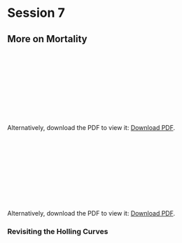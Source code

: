 # Session 7
## More on Mortality

<object data="https://2021-phyto-phys.readthedocs.io/en/latest/_static/session7/hansen1994.pdf" type="application/pdf" width="700px" height="700px">
    <embed src="https://2021-phyto-phys.readthedocs.io/en/latest/_static/session7/hansen1994.pdf">
        <p>Alternatively, download the PDF to view it: <a href="https://2021-phyto-phys.readthedocs.io/en/latest/_static/hansen1994.pdf">Download PDF</a>.</p>
    </embed>
</object>

<object data="https://2021-phyto-phys.readthedocs.io/en/latest/_static/Class8.pdf" type="application/pdf" width="700px" height="1400px">
    <embed src="https://2021-phyto-phys.readthedocs.io/en/latest/_static/Class8.pdf">
        <p>Alternatively, download the PDF to view it: <a href="https://2021-phyto-phys.readthedocs.io/en/latest/_static/Class8.pdf">Download PDF</a>.</p>
    </embed>
</object>


### Revisiting the Holling Curves
